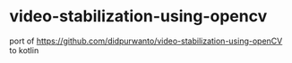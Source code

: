 # video-stabilization-using-opencv
port of https://github.com/didpurwanto/video-stabilization-using-openCV to kotlin

